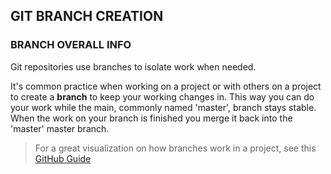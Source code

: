 ## GIT BRANCH CREATION

### BRANCH OVERALL INFO

Git repositories use branches to isolate work when needed. 

It's common practice when working on a project or with others on a project to create a **branch** to keep your working changes in. This way you can do your work while the main, commonly named 'master', branch stays stable. When the work on your branch is finished you merge it back into the 'master' master branch.

> For a great visualization on how branches work in a project, see this [GitHub Guide](http://guides.github.com/overviews/flow)





































